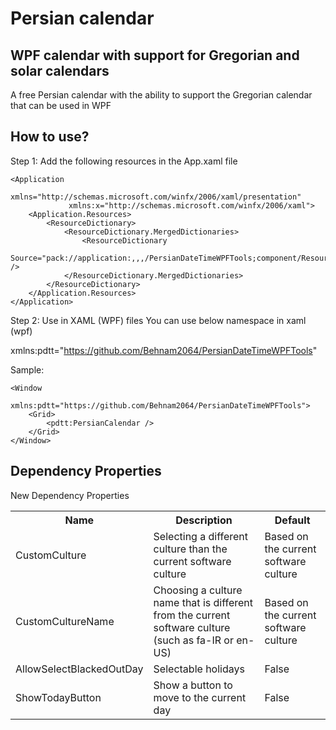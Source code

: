 # Persian calendar
## WPF calendar with support for Gregorian and solar calendars

A free Persian calendar with the ability to support the Gregorian calendar that can be used in WPF

## How to use?
Step 1: Add the following resources in the App.xaml file

```
<Application 
             xmlns="http://schemas.microsoft.com/winfx/2006/xaml/presentation"
             xmlns:x="http://schemas.microsoft.com/winfx/2006/xaml">
    <Application.Resources>
        <ResourceDictionary>
            <ResourceDictionary.MergedDictionaries>
                <ResourceDictionary
                    Source="pack://application:,,,/PersianDateTimeWPFTools;component/Resources.xaml" />
            </ResourceDictionary.MergedDictionaries>
        </ResourceDictionary>
    </Application.Resources>
</Application>
```

Step 2:
Use in XAML (WPF) files
You can use below namespace in xaml (wpf)

xmlns:pdtt="https://github.com/Behnam2064/PersianDateTimeWPFTools"


Sample:
```
<Window 
    xmlns:pdtt="https://github.com/Behnam2064/PersianDateTimeWPFTools">
    <Grid>
        <pdtt:PersianCalendar />
    </Grid>
</Window>
```

## Dependency Properties
New Dependency Properties

<table>
<tr>
    <th>Name</th>
    <th>Description</th>
    <th>Default</th>
</tr>
<tr>
    <td>CustomCulture</td>
    <td>Selecting a different culture than the current software culture</td>
    <td>Based on the current software culture</td>
</tr>
<tr>
    <td>CustomCultureName</td>
    <td>Choosing a culture name that is different from the current software culture (such as fa-IR or en-US)</td>
    <td>Based on the current software culture</td>
</tr>
<tr>
    <td>AllowSelectBlackedOutDay</td>
    <td>Selectable holidays</td>
    <td>False</td>
</tr>
<tr>
    <td>ShowTodayButton</td>
    <td>Show a button to move to the current day</td>
    <td>False</td>
</tr>
</table>

